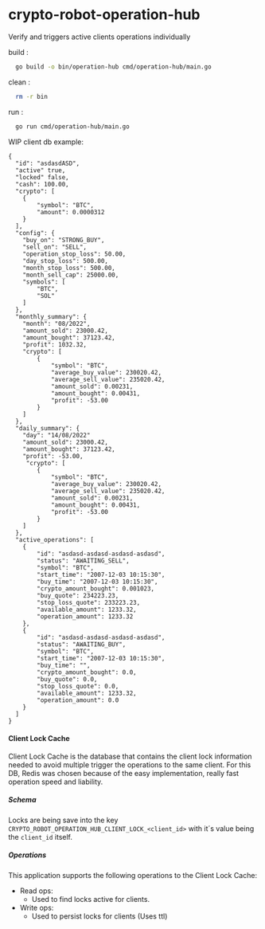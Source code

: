 # crypto-robot-operation-hub

Verify and triggers active clients operations individually

build :

```bash
  go build -o bin/operation-hub cmd/operation-hub/main.go
```

clean :

```bash
  rm -r bin
```

run :

```bash
  go run cmd/operation-hub/main.go
```



WIP client db example:

```
{
  "id": "asdasdASD",
  "active" true,
  "locked" false,
  "cash": 100.00,
  "crypto": [
    {
        "symbol": "BTC",
        "amount": 0.0000312
    }
  ],
  "config": {
    "buy_on": "STRONG_BUY",
    "sell_on": "SELL",
    "operation_stop_loss": 50.00,
    "day_stop_loss": 500.00,
    "month_stop_loss": 500.00,
    "month_sell_cap": 25000.00,
    "symbols": [
        "BTC",
        "SOL"
    ]
  },
  "monthly_summary": {
    "month": "08/2022",
    "amount_sold": 23000.42,
    "amount_bought": 37123.42,
    "profit": 1032.32,
    "crypto": [
        {
            "symbol": "BTC",
            "average_buy_value": 230020.42,
            "average_sell_value": 235020.42,
            "amount_sold": 0.00231,
            "amount_bought": 0.00431,
            "profit": -53.00
        }
    ]
  },
  "daily_summary": {
    "day": "14/08/2022"
    "amount_sold": 23000.42,
    "amount_bought": 37123.42,
    "profit": -53.00,
     "crypto": [
        {
            "symbol": "BTC",
            "average_buy_value": 230020.42,
            "average_sell_value": 235020.42,
            "amount_sold": 0.00231,
            "amount_bought": 0.00431,
            "profit": -53.00
        }
    ]
  },
  "active_operations": [
    {
        "id": "asdasd-asdasd-asdasd-asdasd",
        "status": "AWAITING_SELL",
        "symbol": "BTC",
        "start_time": "2007-12-03 10:15:30",
        "buy_time": "2007-12-03 10:15:30",
        "crypto_amount_bought": 0.001023,
        "buy_quote": 234223.23,
        "stop_loss_quote": 233223.23,
        "available_amount": 1233.32,
        "operation_amount": 1233.32
    },
    {
        "id": "asdasd-asdasd-asdasd-asdasd",
        "status": "AWAITING_BUY",
        "symbol": "BTC",
        "start_time": "2007-12-03 10:15:30",
        "buy_time": "",
        "crypto_amount_bought": 0.0,
        "buy_quote": 0.0,
        "stop_loss_quote": 0.0,
        "available_amount": 1233.32,
        "operation_amount": 0.0
    }
  ]
}
```


#### Client Lock Cache

Client Lock Cache is the database that contains the client lock information needed to avoid multiple trigger the
operations to the same client.
For this DB, Redis was chosen because of the easy implementation, really fast operation speed and liability.

##### Schema

Locks are being save into the key `CRYPTO_ROBOT_OPERATION_HUB_CLIENT_LOCK_<client_id>` with it´s value being
the `client_id` itself.

##### Operations

This application supports the following operations to the Client Lock Cache:

- Read ops:
    - Used to find locks active for clients.
- Write ops:
    - Used to persist locks for clients (Uses ttl)
